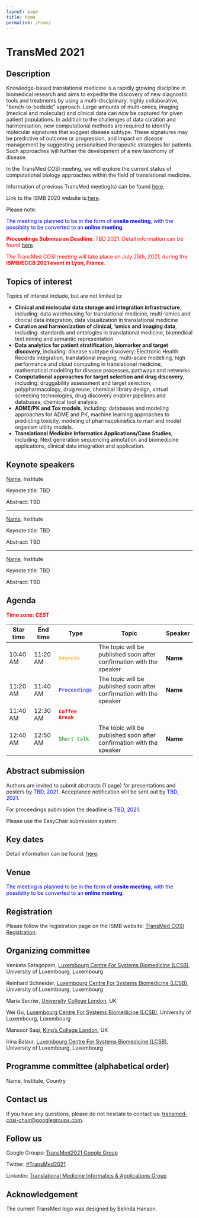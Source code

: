 ```yaml
---
layout: page
title: Home 
permalink: /home/
---
```


[Figure1]: pics/Figure1.png

# TransMed 2021

## Description

Knowledge-based translational medicine is a rapidly growing discipline in biomedical research and aims to expedite the discovery of new diagnostic tools and treatments by using a multi-disciplinary, highly collaborative, "bench-to-bedside" approach. Large amounts of multi-omics, imaging (medical and molecular) and clinical data can now be captured for given patient populations. In addition to the challenges of data curation and harmonisation, new computational methods are required to identify molecular signatures that suggest disease subtype. These signatures may be predictive of outcome or progression, and impact on disease management by suggesting personalised therapeutic strategies for patients. Such approaches will further the development of a new taxonomy of disease.

In the TransMed COSI meeting, we will explore the current status of computational biology approaches within the field of translational medicine.

Information of previous TransMed meeting(s) can be found [here](http://transmedit.org/TransMed_history).

Link to the ISMB 2020 website is:[here](https://www.iscb.org/ismbeccb2021).

Please note:

<span style="color:blue">The meeting is planned to be in the form of **onsite meeting**, with the possiblity to be converted to an **online meeting**.</span>

<span style="color:red">**Proceedings Submission Deadline**: TBD 2021. Detail information can be found [here](https://www.iscb.org/ismbeccb2021-keydates).</span>

<span style="color:red">The TransMed COSI meeting will take place on July 25th, 2021, during the **ISMB/ECCB 2021 event in Lyon, France**.</span>

## Topics of interest

Topics of interest include, but are not limited to:

  * **Clinical and molecular data storage and integration infrastructure**, including: data warehousing for translational medicine, multi-‘omics and clinical data integration, data visualization in translational medicine
  * **Curation and harmonization of clinical, ‘omics and imaging data**, including: standards and ontologies in translational medicine, biomedical text mining and semantic representation
  * **Data analytics for patient stratification, biomarker and target discovery**, including: disease subtype discovery, Electronic Health Records integration, translational imaging, multi-scale modelling, high performance and cloud computing in translational medicine, mathematical modelling for disease processes, pathways and networks
  * **Computational approaches for target selection and drug discovery**, including: druggability assessment and target selection, polypharmacology, drug reuse, chemical library design, virtual screening technologies, drug discovery enabler pipelines and databases, chemical tool analysis.
  * **ADME/PK and Tox models**, including: databases and modeling approaches for ADME and PK, machine learning approaches to predicting toxicity, modeling of pharmacokinetics to man and model organism utility models.
  * **Translational Medicine Informatics Applications/Case Studies**, including: Next generation sequencing annotation and biomedicine applications, clinical data integration and application.

## Keynote speakers

[Name](url), Institute

Keynote title: TBD

Abstract: TBD

---

[Name](url), Institute

Keynote title: TBD

Abstract: TBD
 
---

[Name](url), Institute

Keynote title: TBD

Abstract: TBD

## Agenda

<span style="color:red">**Time zone: CEST**</span> 

|Star time|End time|Type|Topic|Speaker|
|------------|---------|---------|---------|---------|
| 10:40 AM  | 11:20 AM | <span style="color:orange">`Keynote`</span>| The topic will be published soon after confirmation with the speaker| **Name** |
| 11:20 AM  | 11:40 AM | <span style="color:blue">`Proceedings`</span>| The topic will be published soon after confirmation with the speaker| **Name** |
| 11:40 AM  | 12:30 AM | <span style="color:red">**`Coffee Break`**</span> | | |
| 12:40 AM  | 12:50 AM | <span style="color:green">`Short talk`</span>| The topic will be published soon after confirmation with the speaker| **Name** |

## Abstract submission

Authors are invited to submit abstracts (1 page) for presentations and posters by <span style="color:blue">TBD, 2021</span>. Acceptance notification will be sent out by <span style="color:blue">TBD, 2021</span>.

For proceedings submission the deadline is <span style="color:blue">TBD, 2021</span>.

Please use the EasyChair submission system.

## Key dates

Detail information can be found: [here](https://www.iscb.org/ismbeccb2021-keydates).

## Venue

<span style="color:blue">The meeting is planned to be in the form of **onsite meeting**, with the possiblity to be converted to an **online meeting**.</span>

## Registration
Please follow the registration page on the ISMB website: [TransMed COSI Registration](https://www.iscb.org/ismbeccb2021-registration).

## Organizing committee

Venkata Satagopam, [Luxembourg Centre For Systems Biomedicine (LCSB)](http://wwwfr.uni.lu/lcsb), University of Luxembourg, Luxembourg

Reinhard Schneider, [Luxembourg Centre For Systems Biomedicine (LCSB)](http://wwwfr.uni.lu/lcsb), University of Luxembourg, Luxembourg

Maria Secrier, [University College London](https://www.ucl.ac.uk/), UK

Wei Gu, [Luxembourg Centre For Systems Biomedicine (LCSB)](http://wwwfr.uni.lu/lcsb), University of Luxembourg, Luxembourg

Mansoor Saqi, [King’s College London](https://www.kcl.ac.uk/), UK

Irina Balaur, [Luxembourg Centre For Systems Biomedicine (LCSB)](http://wwwfr.uni.lu/lcsb), University of Luxembourg, Luxembourg

## Programme committee (alphabetical order)

Name, Institute, Country

## Contact us

If you have any questions, please do not hesitate to contact us: [transmed-cosi-chair@googlegroups.com](transmed-cosi-chair@googlegroups.com).

## Follow us

Google Groups: [TransMed2021 Google Group](https://groups.google.com/forum/?hl=en#!forum/transmed-coord)

Twitter: [#TransMed2021](https://twitter.com/cosi_transmed)

Linkedin: [Translational Medicine Informatics & Applications Group](https://www.linkedin.com/groups/8478286)

## Acknowledgement

The current TransMed logo was designed by Belinda Hanson.
